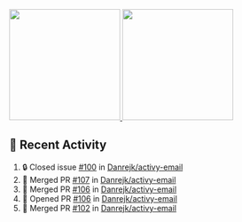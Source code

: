 <a href="https://github.com/anuraghazra/github-readme-stats">
  <img height=200 src="https://readme-stats-danrejk.vercel.app/api?username=Danrejk&theme=github_dark&border_color=3d444d&count_private=true" />
</a>
<a href="https://github.com/anuraghazra/github-readme-stats">
  <img height=200 src="https://readme-stats-danrejk.vercel.app/api/top-langs/?username=Danrejk&layout=donut&theme=github_dark&border_color=3d444d&count_private=true" />
</a>

## 🚀 Recent Activity  
<!--START_SECTION:activity-->
1. 🔒 Closed issue [#100](https://github.com/Danrejk/activy-email/issues/100) in [Danrejk/activy-email](https://github.com/Danrejk/activy-email)
2. 🎉 Merged PR [#107](https://github.com/Danrejk/activy-email/pull/107) in [Danrejk/activy-email](https://github.com/Danrejk/activy-email)
3. 🎉 Merged PR [#106](https://github.com/Danrejk/activy-email/pull/106) in [Danrejk/activy-email](https://github.com/Danrejk/activy-email)
4. 💪 Opened PR [#106](https://github.com/Danrejk/activy-email/pull/106) in [Danrejk/activy-email](https://github.com/Danrejk/activy-email)
5. 🎉 Merged PR [#102](https://github.com/Danrejk/activy-email/pull/102) in [Danrejk/activy-email](https://github.com/Danrejk/activy-email)
<!--END_SECTION:activity-->
